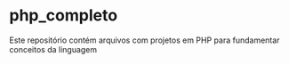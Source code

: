 ﻿# php_completo
Este repositório contém arquivos com projetos em PHP para fundamentar conceitos da linguagem

